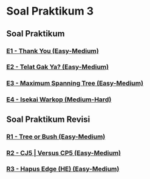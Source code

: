 # Soal Praktikum 3
## Soal Praktikum
### [E1 - Thank You (Easy-Medium)](prob-E1)
### [E2 - Telat Gak Ya? (Easy-Medium)](prob-E2)
### [E3 - Maximum Spanning Tree (Easy-Medium)](prob-E3)
### [E4 - Isekai Warkop (Medium-Hard)](prob-E4)
## Soal Praktikum Revisi
### [R1 - Tree or Bush (Easy-Medium)](prob-R1)
### [R2 - CJ5 | Versus CP5 (Easy-Medium)](prob-R2)
### [R3 - Hapus Edge (HE) (Easy-Medium)](prob-R3)
